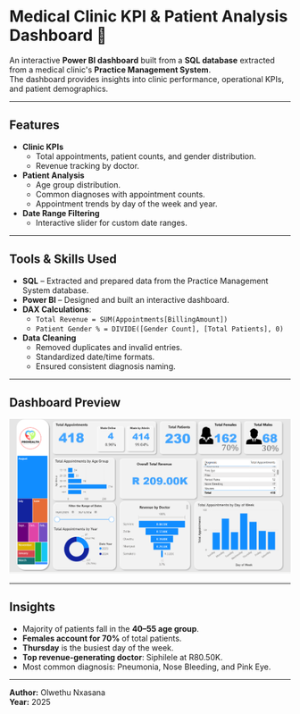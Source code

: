 # Medical Clinic KPI & Patient Analysis Dashboard 🏥

An interactive **Power BI dashboard** built from a **SQL database** extracted from a medical clinic's **Practice Management System**.  
The dashboard provides insights into clinic performance, operational KPIs, and patient demographics.

---

## Features
- **Clinic KPIs**
  - Total appointments, patient counts, and gender distribution.
  - Revenue tracking by doctor.
- **Patient Analysis**
  - Age group distribution.
  - Common diagnoses with appointment counts.
  - Appointment trends by day of the week and year.
- **Date Range Filtering**
  - Interactive slider for custom date ranges.

---

## Tools & Skills Used
- **SQL** – Extracted and prepared data from the Practice Management System database.
- **Power BI** – Designed and built an interactive dashboard.
- **DAX Calculations**:
  - `Total Revenue = SUM(Appointments[BillingAmount])`
  - `Patient Gender % = DIVIDE([Gender Count], [Total Patients], 0)`
- **Data Cleaning**
  - Removed duplicates and invalid entries.
  - Standardized date/time formats.
  - Ensured consistent diagnosis naming.

---

## Dashboard Preview
![Medical Clinic Dashboard](https://github.com/Olee13/Medical-Clinic-KPI-PowerBI-Dashboard/blob/main/MedicalDashboard.png)

---

## Insights
- Majority of patients fall in the **40–55 age group**.
- **Females account for 70%** of total patients.
- **Thursday** is the busiest day of the week.
- **Top revenue-generating doctor**: Siphilele at R80.50K.
- Most common diagnosis: Pneumonia, Nose Bleeding, and Pink Eye.

---

**Author:** Olwethu Nxasana  
**Year:** 2025
